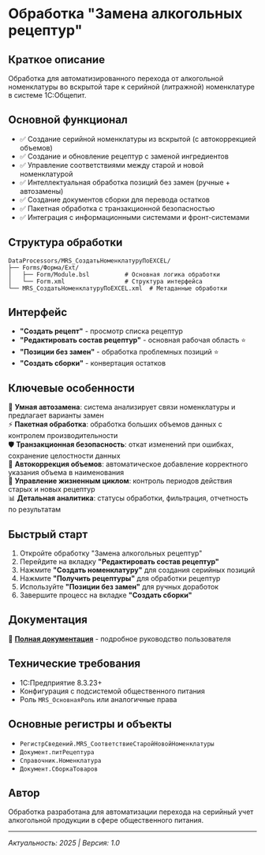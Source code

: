 # Обработка "Замена алкогольных рецептур"

## Краткое описание
Обработка для автоматизированного перехода от алкогольной номенклатуры во вскрытой таре к серийной (литражной) номенклатуре в системе 1С:Общепит.

## Основной функционал
- ✅ Создание серийной номенклатуры из вскрытой (с автокоррекцией объемов)
- ✅ Создание и обновление рецептур с заменой ингредиентов  
- ✅ Управление соответствиями между старой и новой номенклатурой
- ✅ Интеллектуальная обработка позиций без замен (ручные + автозамены)
- ✅ Создание документов сборки для перевода остатков
- ✅ Пакетная обработка с транзакционной безопасностью
- ✅ Интеграция с информационными системами и фронт-системами

## Структура обработки
```
DataProcessors/MRS_СоздатьНоменклатуруПоEXCEL/
├── Forms/Форма/Ext/
│   ├── Form/Module.bsl          # Основная логика обработки  
│   └── Form.xml                 # Структура интерфейса
└── MRS_СоздатьНоменклатуруПоEXCEL.xml  # Метаданные обработки
```

## Интерфейс
- **"Создать рецепт"** - просмотр списка рецептур
- **"Редактировать состав рецептур"** - основная рабочая область ⭐
- **"Позиции без замен"** - обработка проблемных позиций ⭐  
- **"Создать сборки"** - конвертация остатков

## Ключевые особенности
🔧 **Умная автозамена**: система анализирует связи номенклатуры и предлагает варианты замен  
⚡ **Пакетная обработка**: обработка больших объемов данных с контролем производительности  
🛡️ **Транзакционная безопасность**: откат изменений при ошибках, сохранение целостности данных  
📏 **Автокоррекция объемов**: автоматическое добавление корректного указания объема в наименования  
🔄 **Управление жизненным циклом**: контроль периодов действия старых и новых рецептур  
📊 **Детальная аналитика**: статусы обработки, фильтрация, отчетность по результатам

## Быстрый старт
1. Откройте обработку "Замена алкогольных рецептур"
2. Перейдите на вкладку **"Редактировать состав рецептур"**
3. Нажмите **"Создать номенклатуру"** для создания серийных позиций
4. Нажмите **"Получить рецептуры"** для обработки рецептур
5. Используйте **"Позиции без замен"** для ручных доработок
6. Завершите процесс на вкладке **"Создать сборки"**

## Документация
📖 **[Полная документация](Документация_MRS_СоздатьНоменклатуруПоEXCEL.md)** - подробное руководство пользователя

## Технические требования
- 1С:Предприятие 8.3.23+
- Конфигурация с подсистемой общественного питания
- Роль `MRS_ОсновнаяРоль` или аналогичные права

## Основные регистры и объекты
- `РегистрСведений.MRS_СоответствиеСтаройНовойНоменклатуры`
- `Документ.питРецептура` 
- `Справочник.Номенклатура`
- `Документ.СборкаТоваров`

## Автор
Обработка разработана для автоматизации перехода на серийный учет алкогольной продукции в сфере общественного питания.

---
*Актуальность: 2025 | Версия: 1.0*
